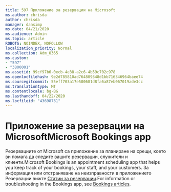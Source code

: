 ```yaml
---
title: 597 Приложение за резервации на Microsoft
ms.author: chrisda
author: chrisda
manager: dansimp
ms.date: 04/21/2020
ms.audience: Admin
ms.topic: article
ROBOTS: NOINDEX, NOFOLLOW
localization_priority: Normal
ms.collection: Adm_O365
ms.custom:
- "597"
- "3800001"
ms.assetid: 99cf97b6-0ecb-4e38-a2c6-4b59c702c978
ms.openlocfilehash: 9e2d785810ad764809348d1bb716346964baee74
ms.sourcegitcommit: 55eff703a17e500681d8fa6a87eb067019ade3cc
ms.translationtype: MT
ms.contentlocale: bg-BG
ms.lasthandoff: 04/22/2020
ms.locfileid: "43698731"
---
```

# <a name="microsoft-bookings-app"></a><span data-ttu-id="48d3e-102">Приложение за резервации на Microsoft</span><span class="sxs-lookup"><span data-stu-id="48d3e-102">Microsoft Bookings app</span></span>

<span data-ttu-id="48d3e-103">Резервациите от Microsoft са приложение за планиране на срещи, което ви помага да следите вашите резервации, служители и клиенти.</span><span class="sxs-lookup"><span data-stu-id="48d3e-103">Microsoft Bookings is an appointment scheduling app that helps you keep track of your bookings, your staff, and your customers.</span></span> <span data-ttu-id="48d3e-104">За информация или отстраняване на неизправности в приложението Резервации вижте [Статии за резервации](https://support.office.com/article/b9c9295c-c654-4b10-b5cc-f739825fc092).</span><span class="sxs-lookup"><span data-stu-id="48d3e-104">For information or troubleshooting in the Bookings app, see [Bookings articles](https://support.office.com/article/b9c9295c-c654-4b10-b5cc-f739825fc092).</span></span>
